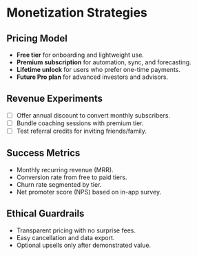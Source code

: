 # Monetization Strategies

## Pricing Model
- **Free tier** for onboarding and lightweight use.
- **Premium subscription** for automation, sync, and forecasting.
- **Lifetime unlock** for users who prefer one-time payments.
- **Future Pro plan** for advanced investors and advisors.

## Revenue Experiments
- [ ] Offer annual discount to convert monthly subscribers.
- [ ] Bundle coaching sessions with premium tier.
- [ ] Test referral credits for inviting friends/family.

## Success Metrics
- Monthly recurring revenue (MRR).
- Conversion rate from free to paid tiers.
- Churn rate segmented by tier.
- Net promoter score (NPS) based on in-app survey.

## Ethical Guardrails
- Transparent pricing with no surprise fees.
- Easy cancellation and data export.
- Optional upsells only after demonstrated value.
